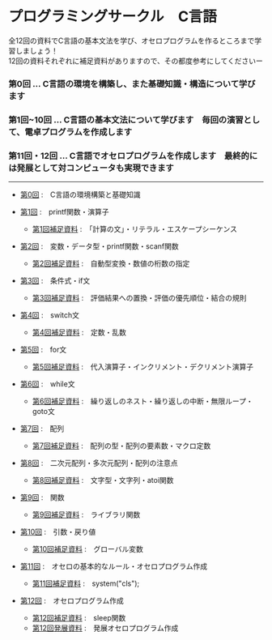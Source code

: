 # プログラミングサークル　C言語

全12回の資料でC言語の基本文法を学び、オセロプログラムを作るところまで学習しましょう！  
12回の資料それぞれに補足資料がありますので、その都度参考にしてくださいー  

### 第0回 … C言語の環境を構築し、また基礎知識・構造について学びます
### 第1回~10回 … C言語の基本文法について学びます　毎回の演習として、電卓プログラムを作成します
### 第11回・12回 … C言語でオセロプログラムを作成します　最終的には発展として対コンピュータも実現できます

---

- [第0回](https://github.com/kiryu-3/prosa/blob/main/C/pc_1_00/pc_00.md)  :　C言語の環境構築と基礎知識  

- [第1回](https://github.com/kiryu-3/prosa/blob/main/C/pc_1_01/pc_01.md)  :　printf関数・演算子  
  -  [第1回補足資料](https://github.com/kiryu-3/prosa/blob/main/C/pc_1_01/pc_01%2B.md)  :　「計算の文」・リテラル・エスケープシーケンス  
 
- [第2回](https://github.com/kiryu-3/prosa/blob/main/C/pc_1_02/pc_02.md)  :　変数・データ型・printf関数・scanf関数
  -  [第2回補足資料](https://github.com/kiryu-3/prosa/blob/main/C/pc_1_02/pc_02%2B.md)  :　自動型変換・数値の桁数の指定  

- [第3回](https://github.com/kiryu-3/prosa/blob/main/C/pc_1_03/pc_03.md)  :　条件式・if文
  -  [第3回補足資料](https://github.com/kiryu-3/prosa/blob/main/C/pc_1_03/pc_03%2B.md)  :　評価結果への置換・評価の優先順位・結合の規則  

- [第4回](https://github.com/kiryu-3/prosa/blob/main/C/pc_1_04/pc_04.md)  :　switch文
  -  [第4回補足資料](https://github.com/kiryu-3/prosa/blob/main/C/pc_1_04/pc_04%2B.md)  :　定数・乱数  
 
- [第5回](https://github.com/kiryu-3/prosa/blob/main/C/pc_1_05/pc_05.md)  :　for文
  -  [第5回補足資料](https://github.com/kiryu-3/prosa/blob/main/C/pc_1_05/pc_05%2B.md)  :　代入演算子・インクリメント・デクリメント演算子  

- [第6回](https://github.com/kiryu-3/prosa/blob/main/C/pc_1_06/pc_06.md)  :　while文
  -  [第6回補足資料](https://github.com/kiryu-3/prosa/blob/main/C/pc_1_06/pc_06%2B.md)  :　繰り返しのネスト・繰り返しの中断・無限ループ・goto文  

- [第7回](https://github.com/kiryu-3/prosa/blob/main/C/pc_1_07/pc_07.md)  :　配列
  -  [第7回補足資料](https://github.com/kiryu-3/prosa/blob/main/C/pc_1_07/pc_07%2B.md)  :　配列の型・配列の要素数・マクロ定数  

- [第8回](https://github.com/kiryu-3/prosa/blob/main/C/pc_1_08/pc_08.md)  :　二次元配列・多次元配列・配列の注意点
  -  [第8回補足資料](https://github.com/kiryu-3/prosa/blob/main/C/pc_1_08/pc_08%2B.md)  :　文字型・文字列・atoi関数  

- [第9回](https://github.com/kiryu-3/prosa/blob/main/C/pc_1_09/pc_09.md)  :　関数
  -  [第9回補足資料](https://github.com/kiryu-3/prosa/blob/main/C/pc_1_09/pc_09%2B.md)  :　ライブラリ関数  

- [第10回](https://github.com/kiryu-3/prosa/blob/main/C/pc_1_10/pc_10.md)  :　引数・戻り値
  -  [第10回補足資料](https://github.com/kiryu-3/prosa/blob/main/C/pc_1_10/pc_10%2B.md)  :　グローバル変数

- [第11回](https://github.com/kiryu-3/prosa/blob/main/C/pc_1_11/pc_11.md)  :　オセロの基本的なルール・オセロプログラム作成
  -  [第11回補足資料](https://github.com/kiryu-3/prosa/blob/main/C/pc_1_11/pc_11%2B.md)  :　system("cls");  

- [第12回](https://github.com/kiryu-3/prosa/blob/main/C/pc_1_12/pc_12.md)  :　オセロプログラム作成
  -  [第12回補足資料](https://github.com/kiryu-3/prosa/blob/main/C/pc_1_12/pc_12%2B.md)  :　sleep関数
  -  [第12回発展資料](https://github.com/kiryu-3/prosa/blob/main/C/pc_1_12/pc_12%2B%2B.md)  :　発展オセロプログラム作成
